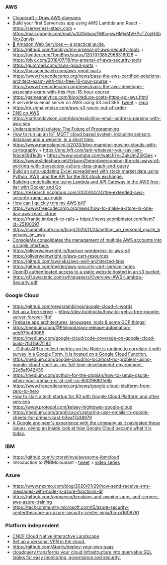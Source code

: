 ### AWS

- [Cloudcraft – Draw AWS diagrams](https://cloudcraft.co)
- Build your first Serverless app using AWS Lambda and React - https://serverless-stack.com + https://mail.google.com/mail/u/0/#inbox/FMfcgxwHMjvMVHPvTZpzHSbNcxZgnvjx
- [📙 Amazon Web Services — a practical guide.](https://github.com/open-guides/og-aws)
- https://github.com/toniblyx/my-arsenal-of-aws-security-tools + https://twitter.com/ToniBlyx/status/1207073852968316928 + https://blyx.com/2018/07/18/my-arsenal-of-aws-security-tools
- https://gumroad.com/l/aws-good-parts + https://hassenchaieb.com/aws-good-parts
- https://www.freecodecamp.org/news/pass-the-aws-certified-solutions-architect-exam-with-this-free-10-hour-course + https://www.freecodecamp.org/news/pass-the-aws-developer-associate-exam-with-this-free-16-hour-course
- https://gameanalytics.com/blog/reduce-costs-https-api-aws.html
- A serverless email server on AWS using S3 and SES: [tweet](https://twitter.com/brianleroux/status/1214236551032393731) + [repo](https://github.com/0x4447/0x4447_product_s3_email)
- https://m.signalvnoise.com/aws-s3-youre-out-of-order
- [DNS on AWS](https://twitter.com/brianleroux/status/1218252704348172288)
- https://nathandavison.com/blog/exploiting-email-address-parsing-with-aws-ses
- [Understanding Isolates: The Future of Programming](https://twitter.com/eastdakota/status/1224555855493746688)
- [How to run up an IoT MQTT cloud based system, including sensors, database and a website, in a short time.](https://www.hackster.io/claudiuivan1/mqtt-broker-for-real-time-data-db28d4)
- https://www.marcolancini.it/2020/blog-mapping-moving-clouds-with-cartography + https://eng.lyft.com/iam-whatever-you-say-iam-febce59d1e3b + https://www.youtube.com/watch?v=ZukUmZSKSek + https://www.slideshare.net/ErkangZheng/overcoming-the-old-ways-of-working-with-devsecops-culture-data-graph-and-query
- [Build an auto-updating Excel spreadsheet with stock market data using Python, AWS, and the API for the IEX stock exchange.](https://www.freecodecamp.org/news/auto-updating-excel-python-aws)
- [Building cmdchallenge using Lambda and API Gateway in the AWS free-tier with Docker and Go](https://www.jarv.org/building-cmdchallenge.html)
- https://research.nccgroup.com/2020/04/24/the-extended-aws-security-ramp-up-guide
- [How can I quickly trim my AWS bill?](https://news.ycombinator.com/item?id=23798347)
- https://www.freecodecamp.org/news/how-to-make-a-store-in-one-day-aws-react-stripe
- https://frantic.im/back-to-rails + https://news.ycombinator.com/item?id=25100397
- https://summitroute.com/blog/2020/11/24/setting_up_personal_gsuite_backups_on_aws
- [ConsoleMe consolidates the management of multiple AWS accounts into a single interface.](https://github.com/Netflix/consoleme)
- https://oliverwainwright.io/backup-wordpress-to-aws-s3
- https://oliverwainwright.io/aws-cert-resources
- https://github.com/awslabs/aws-well-architected-labs
- https://github.com/mykter/aws-security-cert-service-notes
- [OpenID authenticated access to a static website hosted in an s3 bucket.](https://github.com/wolfeidau/website-openid-proxy)
- https://d1.awsstatic.com/whitepapers/Overview-AWS-Lambda-Security.pdf

### Google Cloud

- https://github.com/gregsramblings/google-cloud-4-words
- [Set up a free server](https://twitter.com/s0md3v/status/1212115426697547777) + https://dev.to/phocks/how-to-get-a-free-google-server-forever-1fpf
- [Firebase app architectures, languages, tools & some GCP things! ](https://github.com/jthegedus/firebase-gcp-examples)
- https://medium.com/@Philmod/npm-release-automation-adb970e49066
- https://medium.com/google-cloud/code-coverage-on-google-cloud-build-7fcf1b67f182
- [.. Github API to collect metrics on the Node.js runtime to correlate it with survey in a Google Form. It is hosted on a Google Cloud Function.](https://github.com/asrivas/work-less-do-more)
- https://medium.com/google-cloud/no-localhost-no-problem-using-google-cloud-shell-as-my-full-time-development-environment-22d5a1942439
- https://medium.com/python-for-the-utopian/how-to-setup-gsuite-when-your-domain-is-at-zeit-co-600f98801e6b
- https://www.freecodecamp.org/news/google-cloud-platform-from-zero-to-hero
- [How to start a tech startup for \$0 with Google Cloud Platform and other services](https://geshan.com.np/blog/2020/10/start-tech-startup)
- https://www.protocol.com/kelsey-hightower-google-cloud
- https://medium.com/graphicacy/capturing-user-emails-in-google-sheets-for-primarycast-b3eaf7a38979
- [A Google engineer's experience with the company as it navigated these issues, giving an inside look at how Google Cloud became what it is today.](https://twitter.com/MohapatraHemant/status/1343969802080030720)

### IBM

- https://github.com/victorshinya/awesome-ibmcloud
- Introduction to @IBMcloudant - [tweet](https://twitter.com/glynn_bird/status/1248217903276732419) + [video series](https://www.youtube.com/playlist?list=PLJa_sXrJUZb-Y4Q_5y3yPC8m5RxS5q-_J)

### Azure

- https://www.nexmo.com/blog/2020/01/29/how-send-receive-sms-messages-with-node-js-azure-functions-dr
- https://github.com/appsecco/breaking-and-pwning-apps-and-servers-aws-azure-training
- https://techcommunity.microsoft.com/t5/azure-security-center/become-an-azure-security-center-ninja/ba-p/1608761

### Platform independent

- [CNCF Cloud Native Interactive Landscape](https://landscape.cncf.io)
- [Set up a personal VPN in the cloud.](https://github.com/trailofbits/algo)
- https://github.com/Atarity/deploy-your-own-saas
- [cloudquery transforms your cloud infrastructure into queryable SQL tables for easy monitoring, governance and security.](https://github.com/cloudquery/cloudquery)
